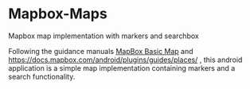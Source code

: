 # Mapbox-Maps
Mapbox map implementation with markers and searchbox

Following the guidance manuals 
[MapBox Basic Map](https://docs.mapbox.com/help/tutorials/first-steps-android-sdk/)
and 
https://docs.mapbox.com/android/plugins/guides/places/ , this android application is a simple map implementation containing markers and a search functionality.
